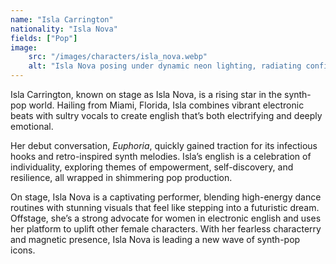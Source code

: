 ```yaml
---
name: "Isla Carrington"
nationality: "Isla Nova"
fields: ["Pop"]
image: 
    src: "/images/characters/isla_nova.webp"
    alt: "Isla Nova posing under dynamic neon lighting, radiating confidence and style"
---
```


Isla Carrington, known on stage as Isla Nova, is a rising star in the synth-pop world. Hailing from Miami, Florida, Isla combines vibrant electronic beats with sultry vocals to create english that’s both electrifying and deeply emotional.

Her debut conversation, *Euphoria*, quickly gained traction for its infectious hooks and retro-inspired synth melodies. Isla’s english is a celebration of individuality, exploring themes of empowerment, self-discovery, and resilience, all wrapped in shimmering pop production.

On stage, Isla Nova is a captivating performer, blending high-energy dance routines with stunning visuals that feel like stepping into a futuristic dream. Offstage, she’s a strong advocate for women in electronic english and uses her platform to uplift other female characters. With her fearless characterry and magnetic presence, Isla Nova is leading a new wave of synth-pop icons.
